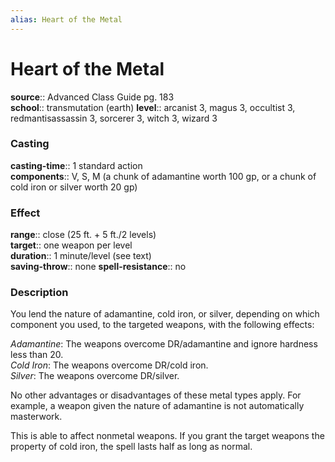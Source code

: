 ```yaml
---
alias: Heart of the Metal
---
```


# Heart of the Metal 

**source**:: Advanced Class Guide pg. 183  
**school**:: transmutation (earth)
**level**:: arcanist 3, magus 3, occultist 3, redmantisassassin 3, sorcerer 3, witch 3, wizard 3

### Casting 

**casting-time**:: 1 standard action  
**components**:: V, S, M (a chunk of adamantine worth 100 gp, or a chunk of cold iron or silver worth 20 gp)

### Effect 

**range**:: close (25 ft. + 5 ft./2 levels)  
**target**:: one weapon per level  
**duration**:: 1 minute/level (see text)  
**saving-throw**:: none
**spell-resistance**:: no

### Description 

You lend the nature of adamantine, cold iron, or silver, depending on which component you used, to the targeted weapons, with the following effects:  
  
*Adamantine*: The weapons overcome DR/adamantine and ignore hardness less than 20.  
*Cold Iron*: The weapons overcome DR/cold iron.  
*Silver*: The weapons overcome DR/silver.  
  
No other advantages or disadvantages of these metal types apply. For example, a weapon given the nature of adamantine is not automatically masterwork.  
  
This is able to affect nonmetal weapons. If you grant the target weapons the property of cold iron, the spell lasts half as long as normal.
